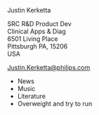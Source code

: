 
Justin Kerketta

SRC R&D Product Dev<br>
Clinical Apps & Diag<br>
6501 Living Place<br>
Pittsburgh PA, 15206<br>
USA<br> 

Justin.Kerketta@philips.com

- News
- Music
- Literature
- Overweight and try to run

<!---
JustinKerketta/JustinKerketta is a ✨ special ✨ repository because its `README.md` (this file) appears on your GitHub profile.
You can click the Preview link to take a look at your changes.
--->
